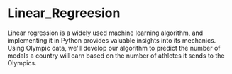 # Linear_Regreesion
Linear regression is a widely used machine learning algorithm, and implementing it in Python provides valuable insights into its mechanics. Using Olympic data, we'll develop our algorithm to predict the number of medals a country will earn based on the number of athletes it sends to the Olympics.
